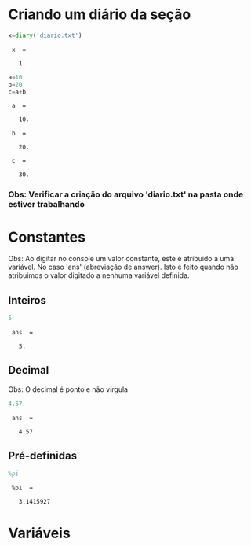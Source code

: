 # Criando um diário da seção


```octave
x=diary('diario.txt')
```

    
     x  = 
    
       1.
    
    


```octave
a=10
b=20
c=a+b
```

    
     a  = 
    
       10.
    
     b  = 
    
       20.
    
     c  = 
    
       30.
    
    

### Obs: Verificar a criação do arquivo 'diario.txt' na pasta onde estiver trabalhando

# Constantes
Obs: Ao digitar no console um valor constante, este é atribuido a uma variável. No caso 'ans' (abreviação de answer). Isto é feito quando não atribuimos o valor digitado a nenhuma variável definida.
## Inteiros


```octave
5
```

    
     ans  =
    
       5.
    
    

## Decimal 
Obs: O decimal é ponto e não vírgula

```octave
4.57
```

    
     ans  =
    
       4.57
    
    

## Pré-definidas


```octave
%pi
```

    
     %pi  = 
    
       3.1415927
    


# Variáveis


```octave

```
